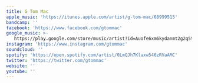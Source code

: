 ```yaml
---
title: G Tom Mac
apple_music: 'https://itunes.apple.com/artist/g-tom-mac/68999515'
bandcamp: ''
facebook: 'https://www.facebook.com/gtommac'
google_music: >-
   https://play.google.com/store/music/artist?id=Auofe6xm6kydanmt2g2q5tizuka
instagram: 'https://www.instagram.com/gtommac'
soundcloud: ''
spotify: 'https://open.spotify.com/artist/0LmQJh7Klaxw546zRVaAMC'
twitter: 'https://twitter.com/gtommac'
website: ''
youtube: ''
---
```

